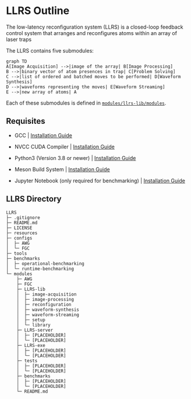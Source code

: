 # LLRS Outline
The low-latency reconfiguration system (LLRS) is a closed-loop feedback control system that arranges and reconfigures atoms within an array of laser traps
 
The LLRS contains five submodules:
```mermaid 
graph TD
A[Image Acquisition] -->|image of the array| B[Image Processing]  
B -->|binary vector of atom presences in trap| C[Problem Solving] 
C -->|list of ordered and batched moves to be performed| D[Waveform Synthesis] 
D -->|waveforms representing the moves| E[Waveform Streaming] 
E -->|new array of atoms| A 
```
Each of these submodules is defined in [`modules/llrs-lib/modules`](https://github.com/TQT-RAAQS/LLRS/tree/main/modules/llrs-lib).

## Requisites ##
 
- GCC | [Installation Guide](https://gcc.gnu.org/install/)
 
- NVCC CUDA Compiler | [Installation Guide](https://docs.nvidia.com/cuda/cuda-installation-guide-linux/index.html)
 
- Python3 (Version 3.8 or newer) | [Installation Guide](https://wiki.python.org/moin/BeginnersGuide/Download)
 
- Meson Build System | [Installation Guide](https://mesonbuild.com/Getting-meson.html)
 
- Jupyter Notebook (only required for benchmarking) | [Installation Guide](https://jupyter.org/install)
 
## LLRS Directory ##
```
LLRS
├─ .gitignore
├─ README.md
├─ LICENSE 
├─ resources
├─ configs
│  ├─ AWG
│  └─ FGC
├─ tools
├─ benchmarks
│  ├─ operational-benchmarking
│  └─ runtime-benchmarking
└─ modules
    ├─ AWG
    ├─ FGC
    ├─ LLRS-lib
    │  ├─ image-acquisition
    │  ├─ image-processing
    │  ├─ reconfiguration
    │  ├─ waveform-synthesis
    │  ├─ waveform-streaming
    │  ├─ setup 
    │  └─ library
    ├─ LLRS-server
    │  ├─ [PLACEHOLDER]
    │  └─ [PLACEHOLDER]
    ├─ LLRS-exe
    │  ├─ [PLACEHOLDER]
    │  └─ [PLACEHOLDER]
    ├─ tests
    │  ├─ [PLACEHOLDER]
    │  └─ [PLACEHOLDER]
    ├─ benchmarks
    │  ├─ [PLACEHOLDER]
    │  └─ [PLACEHOLDER]
    └─ README.md
```